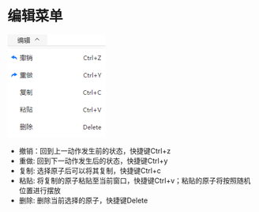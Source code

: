 # 编辑菜单

![编辑菜单](nested/qstudio_manual_edit.png)

- 撤销：回到上一动作发生前的状态，快捷键Ctrl+z
- 重做: 回到下一动作发生后的状态，快捷键Ctrl+y
- 复制: 选择原子后可以将其复制，快捷键Ctrl+c
- 粘贴: 将复制的原子粘贴至当前窗口，快捷键Ctrl+v；粘贴的原子将按照随机位置进行摆放
- 删除: 删除当前选择的原子，快捷键Delete